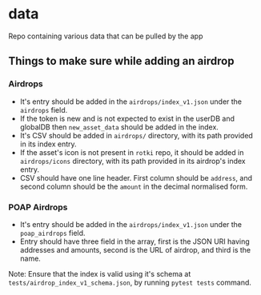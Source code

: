 # data

Repo containing various data that can be pulled by the app


## Things to make sure while adding an airdrop
### Airdrops
- It's entry should be added in the `airdrops/index_v1.json` under the `airdrops` field.
- If the token is new and is not expected to exist in the userDB and globalDB then `new_asset_data` should be added in the index.
- It's CSV should be added in `airdrops/` directory, with its path provided in its index entry.
- If the asset's icon is not present in `rotki` repo, it should be added in `airdrops/icons` directory, with its path provided in its airdrop's index entry.
- CSV should have one line header. First column should be `address`, and second column should be the `amount` in the decimal normalised form.
### POAP Airdrops
- It's entry should be added in the `airdrops/index_v1.json` under the `poap_airdrops` field.
- Entry should have three field in the array, first is the JSON URI having addresses and amounts, second is the URL of airdrop, and third is the name.

Note: Ensure that the index is valid using it's schema at `tests/airdrop_index_v1_schema.json`, by running `pytest tests` command.
